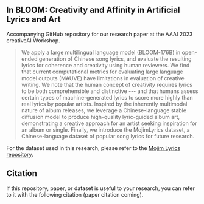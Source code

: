 ## In BLOOM: Creativity and Affinity in Artificial Lyrics and Art

Accompanying GitHub repository for our research paper at the AAAI 2023 creativeAI Workshop.

> We apply a large multilingual language model (BLOOM-176B) in open-ended generation of Chinese song lyrics, and evaluate the resulting lyrics for coherence and creativity using human reviewers.  We find that current computational metrics for evaluating large language model outputs (MAUVE) have limitations in evaluation of creative writing.  We note that the human concept of creativity requires lyrics to be both comprehensible and distinctive --- and that humans assess certain types of machine-generated lyrics to score more highly than real lyrics by popular artists.  Inspired by the inherently multimodal nature of album releases, we leverage a Chinese-language stable diffusion model to produce high-quality lyric-guided album art, demonstrating a creative approach for an artist seeking inspiration for an album or single.  Finally, we introduce the MojimLyrics dataset, a Chinese-language dataset of popular song lyrics for future research.

For the dataset used in this research, please refer to the [Mojim Lyrics repository](https://github.com/ecrows/mojim-lyrics).

## Citation

If this repository, paper, or dataset is useful to your research, you can refer to it with the following citation (paper citation coming).

